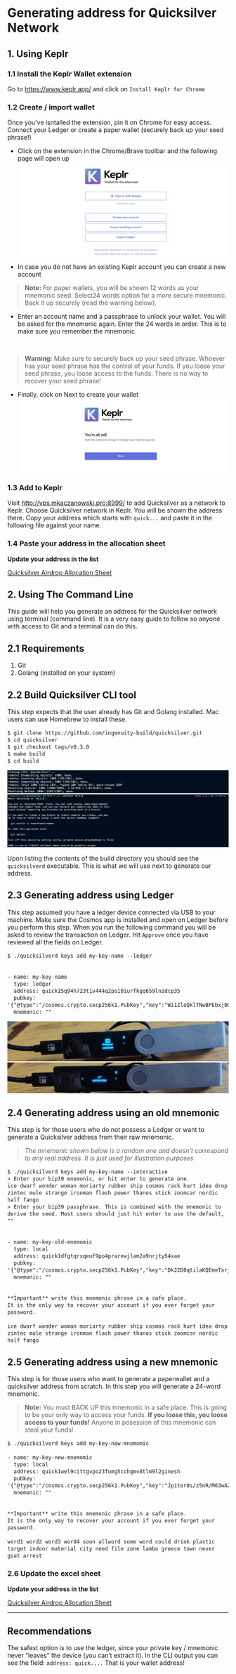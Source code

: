# Generating address for Quicksilver Network
## 1. Using Keplr
### 1.1 Install the Keplr Wallet extension
Go to https://www.keplr.app/ and click on `Install Keplr for Chrome`

### 1.2 Create / import wallet
Once you've isntalled the extension, pin it on Chrome for easy access. Connect your Ledger or create a paper wallet (securely back up your seed phrase!)

- Click on the extension in the Chrome/Brave toolbar and the following page will open up
![account1](./screenshots/account1.png)
- In case you do not have an existing Keplr account you can create a new account

> **Note:** For paper wallets, you will be shown 12 words as your mnemonic seed. Select24 words option for a more secure mnemonic. Back it up securely (read the warning below). 

- Enter an account name and a passphrase to unlock your wallet. You will be asked for the mnemonic again. Enter the 24 words in order. This is to make sure you remember the mnemonic.

<img source="./screenshots/account2.png" width=100/>

> **Warning:** Make sure to securely back up your seed phrase. Whoever has your seed phrase has the control of your funds. If you loose your seed phrase, you loose access to the funds. There is no way to recover your seed phrase!

- Finally, click on Next to create your wallet
![account3](./screenshots/account3.png)

### 1.3 Add to Keplr
Visit http://vps.mkaczanowski.pro:8999/ to add Quicksilver as a network to Keplr. Choose Quicksilver network in Keplr. You will be shown the address there. Copy your address which starts with `quick...` and paste it in the following file against your name.

### 1.4 Paste your address in the allocation sheet
**Update your address in the list**

[Quicksilver Airdrop Allocation Sheet](https://docs.google.com/spreadsheets/d/1ggb_UiL8P3bqKv5C9H8dKGq7gPK3G-1JvqxwzPwtWoQ/edit#gid=0)

## 2. Using The Command Line
This guide will help you generate an address for the Quicksilver network using terminal (command line). It is a very easy guide to follow so anyone with access to Git and a terminal can do this.

## 2.1 Requirements
1. Git
2. Golang (installed on your system)

## 2.2 Build Quicksilver CLI tool
This step expects that the user already has Git and Golang installed. Mac users can use Homebrew to install these.

```
$ git clone https://github.com/ingenuity-build/quicksilver.git
$ cd quicksilver
$ git checkout tags/v0.3.0
$ make build
$ cd build
```
![clone](./screenshots/clone.png)
![checkout](./screenshots/checkout.png)

Upon listing the contents of the build directory you should see the `quicksilverd` executable. This is what we will use next to generate our address.

## 2.3 Generating address using Ledger
This step assumed you have a ledger device connected via USB to your machine. Make sure the Cosmos app is installed and open on Ledger before you perform this step. When you run the following command you will be asked to review the transaction on Ledger. Hit `Approve` once you have reviewed all the fields on Ledger.

```
$ ./quicksilverd keys add my-key-name --ledger 


- name: my-key-name
  type: ledger
  address: quick15q94h723t1v444q2po10iurfkgq659lnzdcp35
  pubkey: '{"@type":"/cosmos.crypto.secp256k1.PubKey","key":"Wi1ZloQklTNwBPEbxj0GEnMivbdTiPo85jo+1qL34sxV"}'
  mnemonic: ""
```


![review](./screenshots/review_ledger.jpeg)
![approve](./screenshots/approve_ledger.jpeg)

## 2.4 Generating address using an old mnemonic
This step is for those users who do not possess a Ledger or want to generate a Quicksilver address from their raw mnemonic. 


> _The mnemonic shown below is a random one and doesn't correspond to any real address. It is just used for illustration purposes_

```
$ ./quicksilverd keys add my-key-name --interactive
> Enter your bip39 mnemonic, or hit enter to generate one.
ice dwarf wonder woman moriarty rubber ship cosmos rack hurt idea drop zintec mule strange ironman flash power thanos stick zoomcar nordic half fango
> Enter your bip39 passphrase. This is combined with the mnemonic to derive the seed. Most users should just hit enter to use the default, ""


- name: my-key-old-mnemomic
  type: local
  address: quick1dfgtqrxqeuf9po4prarewjlam2a9nrjty54xae
  pubkey: '{"@type":"/cosmos.crypto.secp256k1.PubKey","key":"Dk22D0qtilaKQEmeTxrjXXowoy753v8HupMJtJmAcW52"}'
  mnemonic: ""


**Important** write this mnemonic phrase in a safe place.
It is the only way to recover your account if you ever forget your password.

ice dwarf wonder woman moriarty rubber ship cosmos rack hurt idea drop zintec mule strange ironman flash power thanos stick zoomcar nordic half fango
```

## 2.5 Generating address using a new mnemonic
This step is for those users who want to generate a paperwallet and a quicksilver address from scratch. In this step you will generate a 24-word mnemonic. 

> **Note:** You must BACK UP this mnemonic in a safe place. This is going to be your only way to access your funds. **If you loose this, you loose access to your funds!** Anyone in posession of this mnemonic can steal your funds!

```
$ ./quicksilverd keys add my-key-new-mnemomic

- name: my-key-new-mnemomic
  type: local
  address: quick1wel9cittgvpo23fumg5cchgmv8tlm9l2ginesh
  pubkey: '{"@type":"/cosmos.crypto.secp256k1.PubKey","key":"Jpiter8s/z5nR/M63wAZ8ZaQ+Nhsahasgh/ADf3HEz0Z"}'
  mnemonic: ""


**Important** write this mnemonic phrase in a safe place.
It is the only way to recover your account if you ever forget your password.

word1 word2 word3 word4 soon allword some word could drink plastic target indoor material city need file zone lambo greece town never goat arrest
```

### 2.6 Update the excel sheet

**Update your address in the list**

[Quicksilver Airdrop Allocation Sheet](https://docs.google.com/spreadsheets/d/1ggb_UiL8P3bqKv5C9H8dKGq7gPK3G-1JvqxwzPwtWoQ/edit#gid=0)

---

## Recommendations

The safest option is to use the ledger, since your private key / mnemonic never “leaves” the device (you can’t extract it). In the CLI output you can see the field: `address: quick....` That is your wallet address!